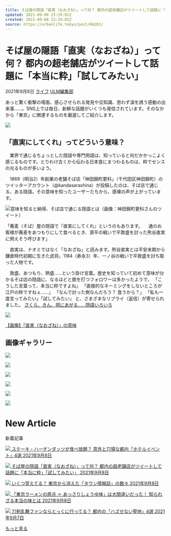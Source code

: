 ```yaml
---
title: そば屋の隠語「直実（なおざね）」って何？ 都内の超老舗店がツイートして話題に「本当に粋」「試してみたい」
updated: 2021-09-08 23:29:01Z
created: 2021-09-08 23:29:01Z
source: https://urbanlife.tokyo/post/66281/
---
```


# そば屋の隠語「直実（なおざね）」って何？ 都内の超老舗店がツイートして話題に「本当に粋」「試してみたい」

2021年9月8日
 [ライフ](https://urbanlife.tokyo/category/life)
 [ULM編集部](https://urbanlife.tokyo/post/writer/ulm_editor/)

あっと驚く衝撃の場面、感心させられる発見や豆知識、思わず涙を誘う感動の出来事……。SNS上では毎日、新鮮な話題がいくつも発信されています。そのなかから「東京」に関連するものを厳選してご紹介します。

[![](https://urbanlife.tokyo/wp-content/plugins/wp-social-bookmarking-light/public/images/line80x20.png)](http://line.me/R/msg/text/?%E3%81%9D%E3%81%B0%E5%B1%8B%E3%81%AE%E9%9A%A0%E8%AA%9E%E3%80%8C%E7%9B%B4%E5%AE%9F%EF%BC%88%E3%81%AA%E3%81%8A%E3%81%96%E3%81%AD%EF%BC%89%E3%80%8D%E3%81%A3%E3%81%A6%E4%BD%95%EF%BC%9F%20%E9%83%BD%E5%86%85%E3%81%AE%E8%B6%85%E8%80%81%E8%88%97%E5%BA%97%E3%81%8C%E3%83%84%E3%82%A4%E3%83%BC%E3%83%88%E3%81%97%E3%81%A6%E8%A9%B1%E9%A1%8C%E3%81%AB%E3%80%8C%E6%9C%AC%E5%BD%93%E3%81%AB%E7%B2%8B%E3%80%8D%E3%80%8C%E8%A9%A6%E3%81%97%E3%81%A6%E3%81%BF%E3%81%9F%E3%81%84%E3%80%8D%0D%0Ahttps%3A%2F%2Furbanlife.tokyo%2Fpost%2F66281%2F)

## 「直実にしてくれ」ってどういう意味？

　業界で通じるちょっとした隠語や専門用語は、知っていると何だかかっこよく感じるものです。とりわけ古くから伝わる日本食にまつわるものは、粋でセンスの光るものが多いよう。

　1869（明治2）年創業の老舗そば店「神田錦町更科」（千代田区神田錦町）のツイッターアカウント（@kandasarashina）が投稿したのは、そば店で通じる、ある隠語。その意味を知ったユーザーたちから、感嘆の声が上がっています。

[![](https://urbanlife.tokyo/wp-content/uploads/2021/09/210908_soba_01.jpg)](https://urbanlife.tokyo/photo/66281#photo2)意味を知ると納得、そば店で通じる隠語とは（画像：神田錦町更科さんのツイート）

「蕎麦（そば）屋の隠語で『直実にしてくれ』というのもあります。
　通のお客様が蕎麦をあつもりにして食べるとき、源平の戦いで平敦盛を討った熊谷直実に例えそう呼びます」

　直実は、ナオミではなく「なおざね」と読みます。熊谷直実とは平安末期から鎌倉時代初期に生きた武将。1184（寿永3）年、一ノ谷の戦いで平敦盛を討ち取った人物です。

　敦盛、あつもり、熱盛……という掛け言葉。歴史を知っていて初めて意味が分かるそば店の隠語に、なるほどと膝を打つフォロワーは多かったようで、
「こうした言葉って、本当に粋ですよね」
「直接的なネーミングをしないところが江戸の粋ですねぇ……」
「なんで討った側なんだろう？ 食うから？」
「私も一度言ってみたい」「試してみたい」
と、さまざまなリプライ（返信）が寄せられました。
[さくら、きん、岡にあがる……隠語いろいろ](https://urbanlife.tokyo/post/66281/2)

[![](https://urbanlife.tokyo/wp-content/plugins/wp-social-bookmarking-light/public/images/line80x20.png)](http://line.me/R/msg/text/?%E3%81%9D%E3%81%B0%E5%B1%8B%E3%81%AE%E9%9A%A0%E8%AA%9E%E3%80%8C%E7%9B%B4%E5%AE%9F%EF%BC%88%E3%81%AA%E3%81%8A%E3%81%96%E3%81%AD%EF%BC%89%E3%80%8D%E3%81%A3%E3%81%A6%E4%BD%95%EF%BC%9F%20%E9%83%BD%E5%86%85%E3%81%AE%E8%B6%85%E8%80%81%E8%88%97%E5%BA%97%E3%81%8C%E3%83%84%E3%82%A4%E3%83%BC%E3%83%88%E3%81%97%E3%81%A6%E8%A9%B1%E9%A1%8C%E3%81%AB%E3%80%8C%E6%9C%AC%E5%BD%93%E3%81%AB%E7%B2%8B%E3%80%8D%E3%80%8C%E8%A9%A6%E3%81%97%E3%81%A6%E3%81%BF%E3%81%9F%E3%81%84%E3%80%8D%0D%0Ahttps%3A%2F%2Furbanlife.tokyo%2Fpost%2F66281%2F)

[【画像】「直実（なおざね）」の意味](https://urbanlife.tokyo/photo/66281)

##  画像ギャラリー

 [![](https://urbanlife.tokyo/wp-content/uploads/2021/09/210908_soba_04.jpg)](https://urbanlife.tokyo/photo/66281#photo1)

 [![](https://urbanlife.tokyo/wp-content/uploads/2021/09/210908_soba_01.jpg)](https://urbanlife.tokyo/photo/66281#photo2)

 [![](https://urbanlife.tokyo/wp-content/uploads/2021/09/210908_soba_02.jpg)](https://urbanlife.tokyo/photo/66281#photo3)

 [![](https://urbanlife.tokyo/wp-content/uploads/2021/09/210908_soba_03.jpg)](https://urbanlife.tokyo/photo/66281#photo4)

 [![](https://urbanlife.tokyo/wp-content/themes/ulm/assets/images/bnr1_1.jpg?date=20210908144810)](https://urbanlife.tokyo/feature/train202107/)

 ![](https://urbanlife.tokyo/wp-content/themes/ulm/assets/images/detail/img-detail-follow.jpg)

# New Article

新着記事

 [ ![](https://urbanlife.tokyo/wp-content/uploads/2021/09/210908_eat_01.jpg)       ステーキ・ハーゲンダッツが食べ放題？ 意外と穴場な都内「ホテルイベント」4選       2021年9月8日](https://urbanlife.tokyo/post/66292/)

 [ ![](https://urbanlife.tokyo/wp-content/uploads/2021/09/210908_soba_01.jpg)       そば屋の隠語「直実（なおざね）」って何？ 都内の超老舗店がツイートして話題に「本当に粋」「試してみたい」       2021年9月8日](https://urbanlife.tokyo/post/66281/)

 [ ![](https://urbanlife.tokyo/wp-content/uploads/2021/09/210908_town_01.jpg)       いくつ覚えてる？ 東京から消えた「タウン情報誌」の数々       2021年9月8日](https://urbanlife.tokyo/post/66260/)

 [ ![](https://urbanlife.tokyo/wp-content/uploads/2021/09/210907_ramen_01.jpg)       「東京ラーメンの原点 ＝ あっさりしょうゆ味」は大間違いだった！ 知られざる本当の味とは       2021年9月8日](https://urbanlife.tokyo/post/66242/)

 [ ![](https://urbanlife.tokyo/wp-content/uploads/2021/09/210907_touken_01.jpg)       刀剣乱舞ファンならとっくに行ってる？ 都内の「ハズせない聖地」4選       2021年9月7日](https://urbanlife.tokyo/post/66218/)

 [もっと見る](https://urbanlife.tokyo/category/life)